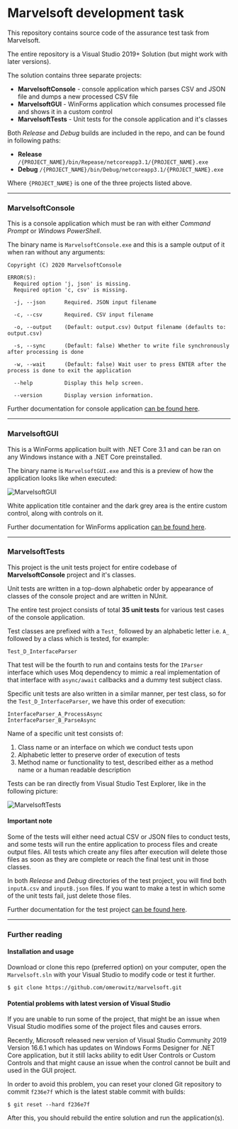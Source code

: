 # Marvelsoft development task

This repository contains source code of the assurance test task from Marvelsoft.

The entire repository is a Visual Studio 2019+ Solution (but might work with later versions).

The solution contains three separate projects:

- **MarvelsoftConsole** - console application which parses CSV and JSON file and dumps a new processed CSV file
- **MarvelsoftGUI** - WinForms application which consumes processed file and shows it in a custom control
- **MarvelsoftTests** - Unit tests for the console application and it's classes

Both *Release* and *Debug* builds are included in the repo, and can be found in following paths:

- **Release** `/{PROJECT_NAME}/bin/Repease/netcoreapp3.1/{PROJECT_NAME}.exe`
- **Debug** `/{PROJECT_NAME}/bin/Debug/netcoreapp3.1/{PROJECT_NAME}.exe`

Where `{PROJECT_NAME}` is one of the three projects listed above.

---

### MarvelsoftConsole

This is a console application which must be ran with either *Command Prompt* or *Windows PowerShell*.

The binary name is `MarvelsoftConsole.exe` and this is a sample output of it when ran without any arguments:

```MarvelsoftConsole 1.0.0
Copyright (C) 2020 MarvelsoftConsole

ERROR(S):
  Required option 'j, json' is missing.
  Required option 'c, csv' is missing.

  -j, --json      Required. JSON input filename

  -c, --csv       Required. CSV input filename

  -o, --output    (Default: output.csv) Output filename (defaults to: output.csv)

  -s, --sync      (Default: false) Whether to write file synchronously after processing is done

  -w, --wait      (Default: false) Wait user to press ENTER after the process is done to exit the application

  --help          Display this help screen.

  --version       Display version information.
```

Further documentation for console application [can be found here](https://github.com/omerowitz/marvelsoft/tree/master/MarvelsoftConsole).

---

### MarvelsoftGUI

This is a WinForms application built with .NET Core 3.1 and can be ran on any Windows instance with a .NET Core preinstalled.

The binary name is `MarvelsoftGUI.exe` and this is a preview of how the application looks like when executed:

![MarvelsoftGUI](https://i.imgur.com/XRmrXI3.png)

White application title container and the dark grey area is the entire custom control, along with controls on it.

Further documentation for WinForms application [can be found here](https://github.com/omerowitz/marvelsoft/tree/master/MarvelsoftGUI).

---

### MarvelsoftTests

This project is the unit tests project for entire codebase of **MarvelsoftConsole** project and it's classes.

Unit tests are written in a top-down alphabetic order by appearance of classes of the console project and are written in NUnit.

The entire test project consists of total **35 unit tests** for various test cases of the console application.

Test classes are prefixed with a `Test_` followed by an alphabetic letter i.e. `A_` followed by a class which is tested, for example:

```
Test_D_InterfaceParser
```

That test will be the fourth to run and contains tests for the `IParser` interface which uses Moq dependency to mimic a real implementation of that interface with `async/await` callbacks and a dummy test subject class.

Specific unit tests are also written in a similar manner, per test class, so for the `Test_D_InterfaceParser`, we have this order of execution:

```
InterfaceParser_A_ProcessAsync
InterfaceParser_B_ParseAsync
```

Name of a specific unit test consists of:

1. Class name or an interface on which we conduct tests upon
2. Alphabetic letter to preserve order of execution of tests
3. Method name or functionality to test, described either as a method name or a human readable description

Tests can be ran directly from Visual Studio Test Explorer, like in the following picture:

![MarvelsoftTests](https://i.imgur.com/7cEhWsQ.png)

#### Important note

Some of the tests will either need actual CSV or JSON files to conduct tests, and some tests will run the entire application to process files and create output files. All tests which create any files after execution will delete those files as soon as they are complete or reach the final test unit in those classes.

In both *Release* and *Debug* directories of the test project, you will find both `inputA.csv` and `inputB.json` files. If you want to make a test in which some of the unit tests fail, just delete those files.

Further documentation for the test project [can be found here](https://github.com/omerowitz/marvelsoft/tree/master/MarvelsoftTests).

---

### Further reading

#### Installation and usage

Download or clone this repo (preferred option) on your computer, open the `Marvelsoft.sln` with your Visual Studio to modify code or test it further.

```
$ git clone https://github.com/omerowitz/marvelsoft.git
```

#### Potential problems with latest version of Visual Studio

If you are unable to run some of the project, that might be an issue when Visual Studio modifies some of the project files and causes errors.

Recently, Microsoft released new version of Visual Studio Community 2019 Version 16.6.1 which has updates on Windows Forms Designer for .NET Core application, but it still lacks ability to edit User Controls or Custom Controls and that might cause an issue when the control cannot be built and used in the GUI project.

In order to avoid this problem, you can reset your cloned Git repository to commit `f236e7f` which is the latest stable commit with builds:

```
$ git reset --hard f236e7f
```

After this, you should rebuild the entire solution and run the application(s).